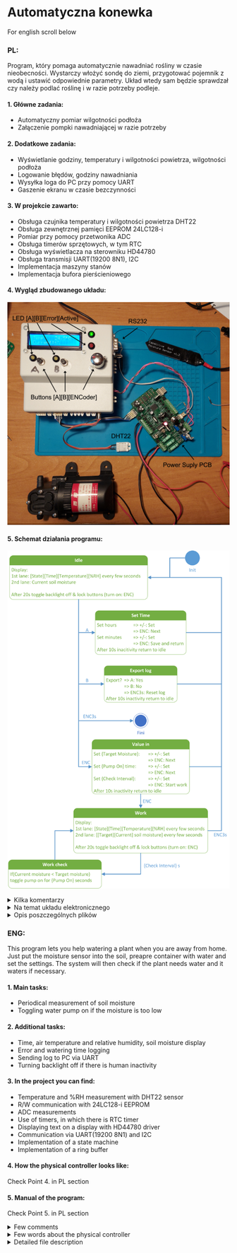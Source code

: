 # Automatyczna konewka

For english scroll below



### PL:

Program, który pomaga automatycznie nawadniać rośliny w czasie nieobecności.
Wystarczy włożyć sondę do ziemi, przygotować pojemnik z wodą i ustawić odpowiednie parametry. Układ wtedy sam będzie sprawdzał czy należy podlać roślinę i w razie potrzeby podleje.

#### 1. Główne zadania:
- Automatyczny pomiar wilgotności podłoża
- Załączenie pompki nawadniającej w razie potrzeby

#### 2. Dodatkowe zadania:
- Wyświetlanie godziny, temperatury i wilgotności powietrza, wilgotności podłoża
- Logowanie błędów, godziny nawadniania
- Wysyłka loga do PC przy pomocy UART
- Gaszenie ekranu w czasie bezczynności

#### 3. W projekcie zawarto:
- Obsługa czujnika temperatury i wilgotności powietrza DHT22
- Obsługa zewnętrznej pamięci EEPROM 24LC128-i
- Pomiar przy pomocy przetwonika ADC
- Obsługa timerów sprzętowych, w tym RTC
- Obsługa wyświetlacza na sterowniku HD44780
- Obsługa transmisji UART(19200 8N1), I2C
- Implementacja maszyny stanów
- Implementacja bufora pierścieniowego

#### 4. Wygląd zbudowanego układu:

![Built system](assets/working_system_edit.jpg)

#### 5. Schemat działania programu:

![App flow](assets/App_flow.png)

<details>
<summary>Kilka komentarzy</summary>

Główne działanie programu oparto na maszynie stanów, która wykorzystuje wskaźniki na funkcję. Dodatkowo istnieje kolejka tzw. zadań (tasks),
które okresowo mają się wykonywać.
Docelowo ma być to dwustrefowy sterownik do szklarni, stąd tyle wyprowadzeń i definicji pinów w pliku defines.h. A ten program jest początkiem większego projektu.
W wielu miejscach programu stosowano funkcje malloc() i free(). Nie jest to zalecane, ale dołożono starań, aby wszystko działało bez błędu. Z tego względu napisałem dodatkowo funkcje sprawdzające stan pamięci RAM.
Ze względu na kilka błędów w projekcie PCB, niektóre funkcje programu (np. czytanie enkodera) muszą być wykonywane w sposób mało optymalny.
</details>


<details>
<summary>Na temat układu elektronicznego</summary>

Układ oparty na mikrokontrolerze Atmega64A, płytki PCB zaprojektowane przeze mnie.
W obudowie znajduje się płytka z mikrokontrolerem, płytka zewnętrzna to układ zasilający.
Zasilanie z 12V, docelowo możliwość podłączenia pod ogniwo fotowoltaiczne z akumulatorem AGM.
</details>


<details>
<summary>Opis poszczególnych plików</summary>

- circ_buffer.c
	- Implementacja bufora pierścieniowego

- system.c
	- Zawiera podstawową obsługę błędów
	
- memory.c
	- Zawiera funkcje sprawdzające stan pamięci RAM oraz funkcje malloc() i free() będące non reentrant

- state_machine.c
	- Implementacja maszyny stanów
	- Oparte na wskaźnikach na funkcję

- program_states.c
	- Zawiera główne funkcje pełniące jako stany maszyny.
	- Jest to długi plik. W przypadku dodania kolejnych stanów należałoby podzielić na osobne pliki

- period_task.c
	- Timer działający w trybie CTC o zmiennym czasie wywołania
	- Obsługa "zadań okresowych" wymagających "działania w tle", ale nie wymagających natychamiastowej reakcji, np.: pomiary na DHT22, pomiary ADC, wysyłka danych do wyświetlacza
	- Zadania kolejkowane w buforze
	- Im więcej zadań tym częstsze wywołanie przerwania
	- Wszystkie funkcje z przyrostkiem "_task" są napisane dla powyższego timera

- uart_service.c
	- Dwa bufory pierścieniowe
	- Możliwość wysyłki i odbioru łańcucha znaków
	- Możliwość wysyłki jednego bajta (blokuje procesor) - dla potrzeb debugowania

- twi_hw.c
	- Transmisja oparta na maszynie stanów, gdzie eventem jest status TWI (przy pomocy switch case)
	- Zastosowano bufor pierścieniowy

- twi_eeprom.c
	- Służy do komunikacji z 24LC128-i
	- Ze względu na stronicowanie pamięci zaimplementowano odpowiednie parsowanie danych


- rtc.c
	- Obsługa zegarka
	- Programowy timer (tick co 0,25 sekundy)

	
- log.c
	- Obsługa logowania działania programu
	- Dane na temat loga są zapisane na pierwszej stronie pamięci EEPROM, w razie braku takich danych są one tworzone na nowo
	- Wysyłka loga przez UART

- hdd44780.c
	- Podstawowe funkcje obsługi wyświetlacza. Biblioteka napisana przez Joerga Wunscha.

- lcd_service.c
	- Zawiera podstawową obsługę wyświetlacza, takie jak wyświetlenie łańcucha znaków, czyszczenie wyświetlacza.
	- Oparte na buforze pierścieniowym

- lcd_gui.c
	- Zamiana danych na tekst, parsowanie tekstu i wyświetlanie go
	- Tekst na wyświetlaczu zamienia się co kilka sekund, dane do wyświetlenia zostały podzielone na strony (stan, czas, temperatura, wilgotność powietrza) - znajdują się w pierwszej linii
	(wilgotność zadana, wilgotność zmierzona) - znajdują się w drugiej linii 
	- Dla ustawienia czasu i eksportu logu strony się nie wyświetlają

- hmi.c
	- Obsługa przycisków, enkodera, brzęczyka i LED
	- LEDy i brzęczyk mogą być włączane okresowo, całość dzieje się "w tle" (przy pomocy timera period_task)
	- W celu dodania różnych możliwości odczytu przycisku (długość wciśnięcia) funkcje wyglądają na dość skomplikowane

- adc.c
	- Obsługa przetwornika ADC
	- Docelowo wszystkie kanały mają być wykorzystane, w danym projekcie wykorzystuje się tylko jeden.
	- Pomiar odbywa się przy pomocy timera "period_task", nie ma automatycznego wyzwalania pomiaru w celu uniknięcia przesunięcia pomiaru (zmiana kanału następuje po kolejnym dokonanym pomiarze)

- hg_sensor.c
	- Obsługa czujnika wilgotności gleby (konwersja danych z adc na zrozumiałą wartość)

- dht_sensor.c
	- Obsługa czujnika dht22
	- Transmisja opiera się na timerze i przerwaniu "input_capture"
	- Zawiera podstawowe sprawdzenie poprawności danych
	- Zakłada się, że transmisja nie zostanie przerwana, docelowo należy dodać kontrolę przebiegu transmisji
	- Pomimo tego, że transmisja przebiega jednym pinem, wyzwalanie termometru odbywa się przy pomocy innego pinu niż przy odbiorze danych. Jest to poniekąd wada tego typu transmisji (do input_capture są podłączone 3 czujniki DHT22) lub zły projekt układu (należałoby wybrać uC, który ma na każdym pinie przerwania)
	


</details>



### ENG:

This program lets you help watering a plant when you are away from home.
Just put the moisture sensor into the soil, preapre container with water and set the settings. The system will then check if the plant needs water and it waters if necessary.

#### 1. Main tasks:
- Periodical measurement of soil moisture
- Toggling water pump on if the moisture is too low

#### 2. Additional tasks:
- Time, air temperature and relative humidity, soil moisture display
- Error and watering time logging
- Sending log to PC via UART
- Turning backlight off if there is human inactivity

#### 3. In the project you can find:
- Temperature and %RH measurement with DHT22 sensor
- R/W communication with 24LC128-i EEPROM
- ADC measurements
- Use of timers, in which there is RTC timer
- Displaying text on a display with HD44780 driver
- Communication via UART(19200 8N1) and I2C
- Implementation of a state machine
- Implementation of a ring buffer

#### 4. How the physical controller looks like:

Check Point 4. in PL section

#### 5. Manual of the program:

Check Point 5. in PL section


<details>
<summary>Few comments</summary>

Main program is written on a state machine architecture, which uses function pointers. Additional for executing repeatable tasks, there is a special "tasks" queue.
The controller was built to be a two-zone glasshouse controller. That's why there is so many pin definitions in file defines.h. And this program is a prototype for a bigger project.
In many places I used malloc() and free() functions, which are not recommended. But I tried to do not any mistake. For helping me out, I wrote functions which are testing RAM status.
Due to few mistakes in PCB project some functionalities (e.g. Encoder reading) have to be written in non best way. 
</details>


<details>
<summary>Few words about the physical controller</summary>

The main device is a Atmega64A microcontroller, the PCBs are designed by the author.
The box has the main PCB, the external PCB is a power supply PCB.
To power the controller you need a 12V power supply. In the future there would be support for photovoltaic cell with an AGM accumulator.
</details>


<details>
<summary>Detailed file description</summary>

- circ_buffer.c
	- Implementation of a ring buffer

- system.c
	- It includes basic error support
	
- memory.c
	- RAM check functions and non reentrant malloc() and free() function implementation

- state_machine.c
	- Implementation of a state machine
	- It is done using function pointers

- program_states.c
	- Main functions which are called by the state machine
	- It is a long file. In case of adding more states, the file should be split into smaller ones

- period_task.c
	- "Tasks" are something like services or similar, they should be running in background without the need for immediate execution e.g. DHT22 or ADC measures, sending data to LCD display
	- "Tasks" are function pointers are stored in a ring buffer
	- CTC timer with variable interrupt request periods pulls tasks from the buffer
	- The more tasks requested, the more frequent execution
	- All functions in project with "_task" suffix are developed for this purpose

- uart_service.c
	- Two ring buffers
	- Support for transmitting and receiving data strings
	- Support for transmitting one byte blocking the processor - for debugging purposes

- twi_hw.c
	- Transmission is implemented with help of a state machine in which TWI statuses are the state events (switch case realization)
	- One ring buffer for both receiving and transmitting data

- twi_eeprom.c
	- Support for 24LC128-i communication
	- Due to memory paging the data is parsed for proper operation
	

- rtc.c
	- Clock realization
	- Software timer (with 0,25s tick)

	
- log.c
	- Logging the program flow
	- Log metadata is stored on first page of EEPROM, in case of lack of this data there are made new ones
	- Exporting log is made via UART interface


- hdd44780.c
	- Basic LCD display support. The code is written by Joerg Wunsch


- lcd_service.c
	- Basic use of LCD display like displaying text string, clearing the LCD
	- Data to be sent is stored in a ring buffer


- lcd_gui.c
	- Data - text conversion, data parsing and displaying it then
	- Display has few pages (state, time, temperature, %RH) on first line and (target moisture, current moisture) on second line which are displayed one by one changing every few seconds
	- For setting the time or log export the pages are not displayed


- hmi.c
	- Support for buttons, encoder, buzzer and LEDs
	- LED and buzzer could be toggled periodically, everything is executed "in background" (with help of period_task)
	- The buttons could be read in different ways (e.g. how low the button was pressed), that's why the functions are quite complicated


- adc.c
	- ADC support
	- In the future all channels will be used, in this project is used only one
	- The measurement is executed by "period_task" timer, there is no auto triggering the measurement. It is done for avoiding measure shift (channel change is made after completing actual measurement)


- hg_sensor.c
	- Support for moisture sensor (mainly data conversion for better readability)
	

- dht_sensor.c
	- DHT22 support
	- Transmission is executed with help of a timer and "input_capture" interrupt request
	- Basic data and checksum control
	- It is assumed that the transmission is not interrupted, in the future there should be transmission control
	- Even if the transmission is done on one pin, triggering the sensor is done with other pin. It could be said it is disadvantage of this transmission type (input capture pin has connected three such sensors) or a project fault (there should be another microcontroller with input interrupt on every pin)
	


</details>
